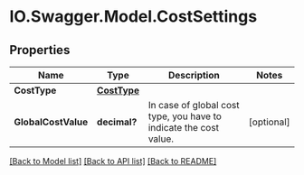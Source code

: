 # IO.Swagger.Model.CostSettings
## Properties

Name | Type | Description | Notes
------------ | ------------- | ------------- | -------------
**CostType** | [**CostType**](CostType.md) |  | 
**GlobalCostValue** | **decimal?** | In case of global cost type, you have to indicate the cost value. | [optional] 

[[Back to Model list]](../README.md#documentation-for-models) [[Back to API list]](../README.md#documentation-for-api-endpoints) [[Back to README]](../README.md)

